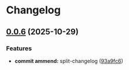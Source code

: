 # Changelog

## [0.0.6](https://github.com/ghaschel/commitzen-poc/compare/v0.0.5...v0.0.6) (2025-10-29)

### Features

* **commit ammend:** split-changelog ([93a9fc6](https://github.com/ghaschel/commitzen-poc/commit/93a9fc6b82241f30adeb410300a73b2bf8c7f73d))
